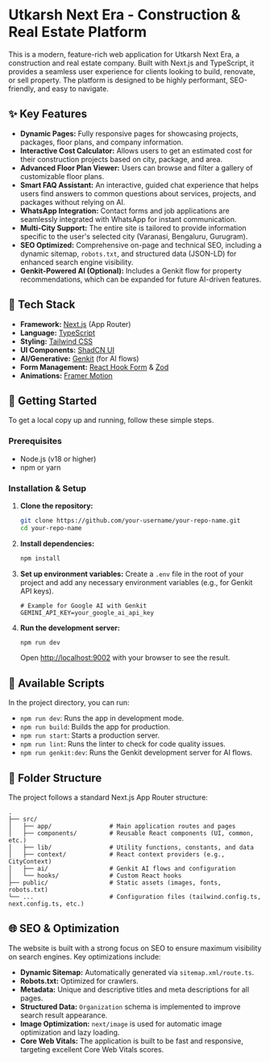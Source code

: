 # Utkarsh Next Era - Construction & Real Estate Platform

This is a modern, feature-rich web application for Utkarsh Next Era, a construction and real estate company. Built with Next.js and TypeScript, it provides a seamless user experience for clients looking to build, renovate, or sell property. The platform is designed to be highly performant, SEO-friendly, and easy to navigate.

## ✨ Key Features

- **Dynamic Pages:** Fully responsive pages for showcasing projects, packages, floor plans, and company information.
- **Interactive Cost Calculator:** Allows users to get an estimated cost for their construction projects based on city, package, and area.
- **Advanced Floor Plan Viewer:** Users can browse and filter a gallery of customizable floor plans.
- **Smart FAQ Assistant:** An interactive, guided chat experience that helps users find answers to common questions about services, projects, and packages without relying on AI.
- **WhatsApp Integration:** Contact forms and job applications are seamlessly integrated with WhatsApp for instant communication.
- **Multi-City Support:** The entire site is tailored to provide information specific to the user's selected city (Varanasi, Bengaluru, Gurugram).
- **SEO Optimized:** Comprehensive on-page and technical SEO, including a dynamic sitemap, `robots.txt`, and structured data (JSON-LD) for enhanced search engine visibility.
- **Genkit-Powered AI (Optional):** Includes a Genkit flow for property recommendations, which can be expanded for future AI-driven features.

## 🚀 Tech Stack

- **Framework:** [Next.js](https://nextjs.org/) (App Router)
- **Language:** [TypeScript](https://www.typescriptlang.org/)
- **Styling:** [Tailwind CSS](https://tailwindcss.com/)
- **UI Components:** [ShadCN UI](https://ui.shadcn.com/)
- **AI/Generative:** [Genkit](https://firebase.google.com/docs/genkit) (for AI flows)
- **Form Management:** [React Hook Form](https://react-hook-form.com/) & [Zod](https://zod.dev/)
- **Animations:** [Framer Motion](https://www.framer.com/motion/)

## 🏁 Getting Started

To get a local copy up and running, follow these simple steps.

### Prerequisites

- Node.js (v18 or higher)
- npm or yarn

### Installation & Setup

1.  **Clone the repository:**
    ```sh
    git clone https://github.com/your-username/your-repo-name.git
    cd your-repo-name
    ```

2.  **Install dependencies:**
    ```sh
    npm install
    ```

3.  **Set up environment variables:**
    Create a `.env` file in the root of your project and add any necessary environment variables (e.g., for Genkit API keys).
    ```env
    # Example for Google AI with Genkit
    GEMINI_API_KEY=your_google_ai_api_key
    ```

4.  **Run the development server:**
    ```sh
    npm run dev
    ```
    Open [http://localhost:9002](http://localhost:9002) with your browser to see the result.

## 📜 Available Scripts

In the project directory, you can run:

- `npm run dev`: Runs the app in development mode.
- `npm run build`: Builds the app for production.
- `npm run start`: Starts a production server.
- `npm run lint`: Runs the linter to check for code quality issues.
- `npm run genkit:dev`: Runs the Genkit development server for AI flows.

## 📂 Folder Structure

The project follows a standard Next.js App Router structure:

```
.
├── src/
│   ├── app/                # Main application routes and pages
│   ├── components/         # Reusable React components (UI, common, etc.)
│   ├── lib/                # Utility functions, constants, and data
│   ├── context/            # React context providers (e.g., CityContext)
│   ├── ai/                 # Genkit AI flows and configuration
│   └── hooks/              # Custom React hooks
├── public/                 # Static assets (images, fonts, robots.txt)
└── ...                     # Configuration files (tailwind.config.ts, next.config.ts, etc.)
```

## 🌐 SEO & Optimization

The website is built with a strong focus on SEO to ensure maximum visibility on search engines. Key optimizations include:
- **Dynamic Sitemap:** Automatically generated via `sitemap.xml/route.ts`.
- **Robots.txt:** Optimized for crawlers.
- **Metadata:** Unique and descriptive titles and meta descriptions for all pages.
- **Structured Data:** `Organization` schema is implemented to improve search result appearance.
- **Image Optimization:** `next/image` is used for automatic image optimization and lazy loading.
- **Core Web Vitals:** The application is built to be fast and responsive, targeting excellent Core Web Vitals scores.

